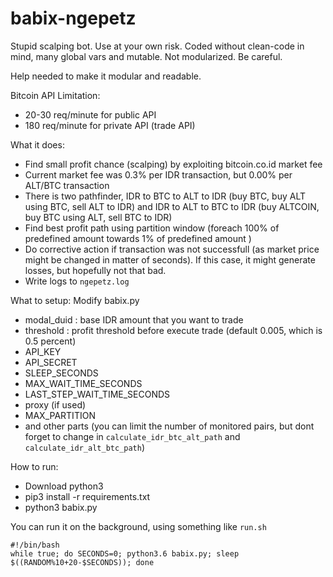 # babix-ngepetz

Stupid scalping bot. Use at your own risk.
Coded without clean-code in mind, many global vars and mutable. Not modularized. Be careful.

Help needed to make it modular and readable.

Bitcoin API Limitation:
- 20-30 req/minute for public API
- 180 req/minute for private API (trade API)

What it does:
- Find small profit chance (scalping) by exploiting bitcoin.co.id market fee
- Current market fee was 0.3% per IDR transaction, but 0.00% per ALT/BTC transaction
- There is two pathfinder, IDR to BTC to ALT to IDR (buy BTC, buy ALT using BTC, sell ALT to IDR) and IDR to ALT to BTC to IDR (buy ALTCOIN, buy BTC using ALT, sell BTC to IDR)
- Find best profit path using partition window (foreach 100% of predefined amount towards 1% of predefined amount )
- Do corrective action if transaction was not successfull (as market price might be changed in matter of seconds). If this case, it might generate losses, but hopefully not that bad.
- Write logs to `ngepetz.log`


What to setup:
Modify babix.py
- modal_duid : base IDR amount that you want to trade
- threshold : profit threshold before execute trade (default 0.005, which is 0.5 percent)
- API_KEY
- API_SECRET
- SLEEP_SECONDS
- MAX_WAIT_TIME_SECONDS
- LAST_STEP_WAIT_TIME_SECONDS
- proxy (if used)
- MAX_PARTITION
- and other parts (you can limit the number of monitored pairs, but dont forget to change in `calculate_idr_btc_alt_path` and `calculate_idr_alt_btc_path`)

How to run:
- Download python3
- pip3 install -r requirements.txt
- python3 babix.py

You can run it on the background, using something like `run.sh`
```
#!/bin/bash
while true; do SECONDS=0; python3.6 babix.py; sleep $((RANDOM%10+20-$SECONDS)); done
```